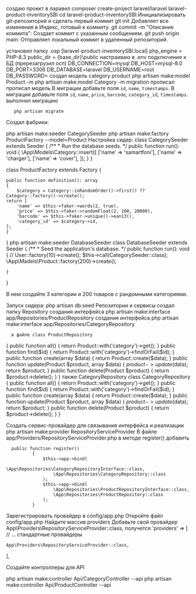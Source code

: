 создаю проект в ларавел
                    composer create-project laravel/laravel  laravel-product-inventorySBI
                     cd laravel-product-inventorySBI
Инициализировать git-репозиторий и сделать первый коммит
                    git init
                    Добавляет все изменения в Индекс, готовый к коммиту. 
                    git commit -m "Описание коммита":
                    Создает коммит с указанным сообщением. 
                    git push origin main:
Отправляет локальный коммит в удаленный репозиторий. 

установил папку .osp
                      [laravel-product-inventorySBI.local]
                      php_engine        = PHP-8.3
                      public_dir        = {base_dir}\public
настраиваю в .env подключение к БД (пререзагрузил осп)
                      DB_CONNECTION=mysql
                       DB_HOST=mysql-8.0
                       DB_PORT=3306
                       DB_DATABASE=laravel
                       DB_USERNAME=root
                       DB_PASSWORD=
создал модель category product
        php artisan make:model Product -m
        php artisan make:model Category -m
migration прописал 
прописал модель 
        В миграции добавьте поля `id`, `name`, `timestamps`.
        В миграции добавьте поля `id`, `name`, `price`, `barcode`, `category_id`, `timestamps`.
выполнил миграцию

       php artisan migrate
Создал фабрики:
   
   php artisan make:seeder CategorySeeder
php artisan make:factory ProductFactory --model=Product
Настройка сидер:
   class CategorySeeder extends Seeder
{
    /**
     * Run the database seeds.
     */
    public function run(): void
    {
        \App\Models\Category::insert([
            ['name' => 'samartfoni'],
            ['name' => 'charger'],
            ['name' => 'cover'],
        ]);
    }
}

class ProductFactory extends Factory
{
   
    public function definition(): array
    {
        $category = Category::inRandomOrder()->first() ?? Category::factory()->create();
    return [
        'name' => $this->faker->words(2, true),
        'price' => $this->faker->randomFloat(2, 100, 20000),
        'barcode' => $this->faker->unique()->ean13(),
        'category_id' => $category->id,
    ];
    }
}
   php artisan make:seeder DatabaseSeeder
   class DatabaseSeeder extends Seeder
{
    /**
     * Seed the application's database.
     */
    public function run(): void
    {
        // User::factory(10)->create();
        $this->call(CategorySeeder::class);
        \App\Madels\Product::factory(200)->create();

    }

}
   
В нем создайте 3 категории и 200 товаров с рандомными категориями.

Запуск сидера:
     php artisan db:seed
Репозитории и сервисы
создал папку Repository
создания интерфейса php artisan make:interface app/Repositories/ProductRepository
создания интерфейса php artisan make:interface app/Repositories/CategoryRepository

      в файле class ProductRepository
{
    public function all() { return Product::with('category')->get(); }
    public function find($id) { return Product::with('category')->findOrFail($id); }
    public function create(array $data) { return Product::create($data); }
    public function update(Product $product, array $data) { $product->update($data); return $product; }
    public function delete(Product $product) { return $product->delete(); }
}
также CategoryRepository
class  CategoryRepository
{
    public function all() { return Product::with('category')->get(); }
    public function find($id) { return Product::with('category')->findOrFail($id); }
    public function create(array $data) { return Product::create($data); }
    public function update(Product $product, array $data) { $product->update($data); return $product; }
    public function delete(Product $product) { return $product->delete(); }
}

Создать сервис-провайдер для связывания интерфейса и реализации
php artisan make:provider RepositoryServiceProvider
В файле app/Providers/RepositoryServiceProvider.php в методе register() добавить
      
      public function register()
              {
                  $this->app->bind(
                      \App\Repositories\CategoryRepositoryInterface::class,
                      \App\Repositories\CategoryRepository::class
                  );
                  $this->app->bind(
                      \App\Repositories\ProductRepositoryInterface::class,
                      \App\Repositories\ProductRepository::class
                  );
              }

Зарегистрировать провайдер в config/app.php
Откройте файл config/app.php Найдите массив providers
Добавьте свой провайдер App\Providers\RepositoryServiceProvider::class,
получется 'providers' => [
    // ... стандартные провайдеры

    App\Providers\RepositoryServiceProvider::class,
],

Создайте контроллеры для API

php artisan make:controller Api/CategoryController --api
php artisan make:controller Api/ProductController --api

